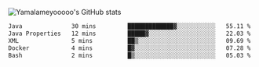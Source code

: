 ![Yamalameyooooo's GitHub stats](https://github-readme-stats.vercel.app/api?username=yamalameyooooo&theme=transparent&show_icons=true\&show=reviews,discussions_started,discussions_answered,prs_merged,prs_merged_percentage)

<!--START_SECTION:waka-->

```txt
Java              30 mins         █████████████▓░░░░░░░░░░░   55.11 %
Java Properties   12 mins         █████▓░░░░░░░░░░░░░░░░░░░   22.03 %
XML               5 mins          ██▒░░░░░░░░░░░░░░░░░░░░░░   09.69 %
Docker            4 mins          █▓░░░░░░░░░░░░░░░░░░░░░░░   07.28 %
Bash              2 mins          █▒░░░░░░░░░░░░░░░░░░░░░░░   05.03 %
```

<!--END_SECTION:waka-->
